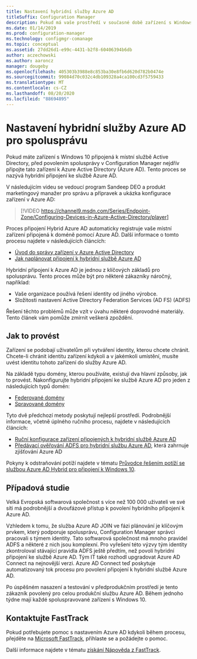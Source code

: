 ```yaml
---
title: Nastavení hybridní služby Azure AD
titleSuffix: Configuration Manager
description: Pokud má vaše prostředí v současné době zařízení s Windows 10 připojená k doméně, nastavte hybridní službu Azure AD ještě předtím, než povolíte spolusprávu.
ms.date: 01/14/2019
ms.prod: configuration-manager
ms.technology: configmgr-comanage
ms.topic: conceptual
ms.assetid: 27dd26d1-e99c-4431-b2f8-60406394b6db
author: aczechowski
ms.author: aaroncz
manager: dougeby
ms.openlocfilehash: 405303b3988e8c853ba30e8fb6d620d782b0474e
ms.sourcegitcommit: 99084d70c032c4db109328a4ca100cd3f5759433
ms.translationtype: MT
ms.contentlocale: cs-CZ
ms.lasthandoff: 08/20/2020
ms.locfileid: "88694895"
---
```

# <a name="set-up-hybrid-azure-ad-for-co-management"></a>Nastavení hybridní služby Azure AD pro spolusprávu

Pokud máte zařízení s Windows 10 připojená k místní službě Active Directory, před povolením spolusprávy v Configuration Manager nejdřív připojte tato zařízení k Azure Active Directory (Azure AD). Tento proces se nazývá hybridní připojení ke službě Azure AD. 

V následujícím videu se vedoucí program Sandeep DEO a produkt marketingový manažer pro správu a přípravek a ukázka konfigurace zařízení v Azure AD:

> [!VIDEO https://channel9.msdn.com/Series/Endpoint-Zone/Configuring-Devices-in-Azure-Active-Directory/player]

Proces připojení Hybrid Azure AD automaticky registruje vaše místní zařízení připojená k doméně pomocí Azure AD. Další informace o tomto procesu najdete v následujících článcích:
- [Úvod do správy zařízení v Azure Active Directory](/azure/active-directory/device-management-introduction) 
- [Jak naplánovat připojení k hybridní službě Azure AD](/azure/active-directory/devices/hybrid-azuread-join-plan)

Hybridní připojení k Azure AD je jednou z klíčových základů pro spolusprávu. Tento proces může být pro některé zákazníky náročný, například:
- Vaše organizace používá řešení identity od jiného výrobce. 
- Složitosti nastavení Active Directory Federation Services (AD FS) (ADFS)

Řešení těchto problémů může vzít v úvahu některé doprovodné materiály. Tento článek vám pomůže zmírnit veškerá zpoždění.


## <a name="how-to-do-it"></a>Jak to provést

Zařízení se podobají uživatelům při vytváření identity, kterou chcete chránit. Chcete-li chránit identitu zařízení kdykoli a v jakémkoli umístění, musíte uvést identitu tohoto zařízení do služby Azure AD.

Na základě typu domény, kterou používáte, existují dva hlavní způsoby, jak to provést. Nakonfigurujte hybridní připojení ke službě Azure AD pro jeden z následujících typů domén:  
- [Federované domény](/azure/active-directory/devices/hybrid-azuread-join-federated-domains)  
- [Spravované domény](/azure/active-directory/devices/hybrid-azuread-join-managed-domains)  

Tyto dvě předchozí metody poskytují nejlepší prostředí. Podrobnější informace, včetně úplného ručního procesu, najdete v následujících článcích:
- [Ruční konfigurace zařízení připojených k hybridní službě Azure AD](/azure/active-directory/device-management-hybrid-azuread-joined-devices-setup)  
- [Předávací ověřování ADFS pro hybridní službu Azure AD](/windows-server/identity/ad-fs/ad-fs-overview), která zahrnuje zjišťování Azure AD  

Pokyny k odstraňování potíží najdete v tématu [Průvodce řešením potíží se službou Azure AD Hybrid pro připojení k Windows 10](/azure/active-directory/devices/troubleshoot-hybrid-join-windows-current).



## <a name="case-study"></a>Případová studie

Velká Evropská softwarová společnost s více než 100 000 uživateli ve své síti má podrobnější a dvoufázové přístup k povolení hybridního připojení k Azure AD.

Vzhledem k tomu, že služba Azure AD JOIN ve fázi plánování je klíčovým prvkem, který podporuje spolusprávu, Configuration Manager správci pracovali s týmem identity. Tato softwarová společnost má mnoho pravidel ADFS a některé z nich jsou komplexní. Pro vyřešení této výzvy tým identity zkontroloval stávající pravidla ADFS ještě předtím, než povolí hybridní připojení ke službě Azure AD. Tým IT také rozhodl upgradovat Azure AD Connect na nejnovější verzi. Azure AD Connect teď poskytuje automatizovaný tok procesu pro povolení připojení k hybridní službě Azure AD.

Po úspěšném nasazení a testování v předprodukčním prostředí je tento zákazník povolený pro celou produkční službu Azure AD. Během jednoho týdne mají každé spoluspravované zařízení s Windows 10.



## <a name="contact-fasttrack"></a>Kontaktujte FastTrack

Pokud potřebujete pomoc s nastavením Azure AD kdykoli během procesu, přejděte na [Microsoft FastTrack](https://Microsoft.com/FastTrack/), přihlaste se a požádejte o pomoc. 

Další informace najdete v tématu [získání Nápověda z FastTrack](quickstart-fasttrack.md).